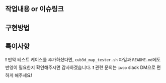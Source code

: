 ## 작업내용 or 이슈링크

<!-- 1) 문제(bug, error)를 해결했다면, 문제가 발생한 원인을 적어주세요. 확실하지 않은 경우 추론임을 명시해주세요. 원인을 밝히는데 참고한 링크가 있다면 같이 첨부해주세요. -->
<!-- 2) 리팩토링했다면, 리팩토링 항목을 적어주세요. -->
<!-- 3) 테스트케이스를 추가해주셨다면, 아래 예시 참고하여 파일명과 어떤 테스트 케이스인지 설명을 적어주세요. -->
<!--    예시) 파일명: `test_FC14`, 내용: 맵 중간에 비어있는 line이 있는 경우입니다. -->

## 구현방법

<!-- 구현된 내용과 방법을 적어주세요. 그리고 해당 구현 방법을 선택한 이유를 설명해주세요. -->

## 특이사항

<!-- 따로 공유되어야할 내용이 있다면 적어주세요. -->

<!-- 아래 내용은 확인 후 삭제해주세요!! -->

❗️ 만약 테스트 케이스를 추가하셨다면, `cub3d_map_tester.sh` 파일과 `README.md`에도 반영이 필요한지 확인해주시면 감사하겠습니다.
❗️ 관련 문의는 `iwoo` slack DM으로 편하게 해주세요!
